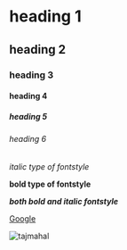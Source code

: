 # heading 1
## heading 2
### heading 3
#### heading 4
##### heading 5
###### heading 6
*italic type of fontstyle*

**bold type of fontstyle**

***both bold and italic fontstyle***

[Google]( http://www.google.com/)

![tajmahal](https://wikibio.in/wp-content/uploads/2019/04/Atif-Aslam.jpg)
